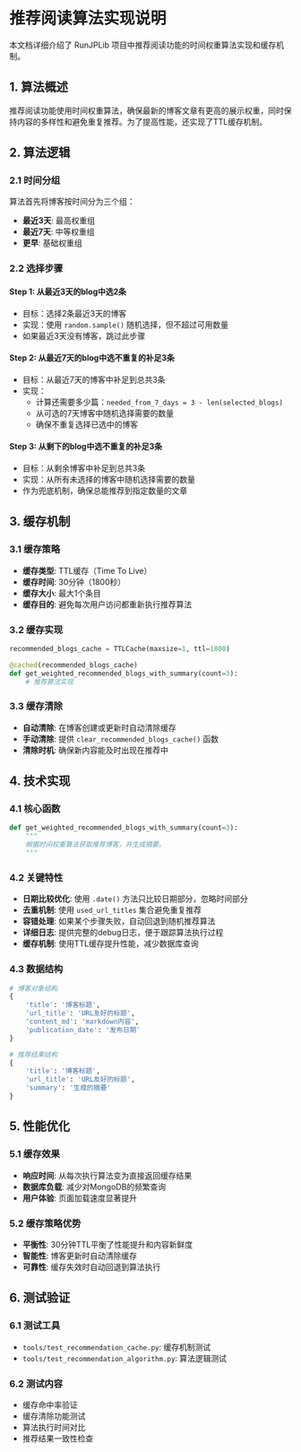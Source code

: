# 推荐阅读算法实现说明

本文档详细介绍了 RunJPLib 项目中推荐阅读功能的时间权重算法实现和缓存机制。

## 1. 算法概述

推荐阅读功能使用时间权重算法，确保最新的博客文章有更高的展示权重，同时保持内容的多样性和避免重复推荐。为了提高性能，还实现了TTL缓存机制。

## 2. 算法逻辑

### 2.1 时间分组
算法首先将博客按时间分为三个组：
- **最近3天**: 最高权重组
- **最近7天**: 中等权重组  
- **更早**: 基础权重组

### 2.2 选择步骤

#### Step 1: 从最近3天的blog中选2条
- 目标：选择2条最近3天的博客
- 实现：使用 `random.sample()` 随机选择，但不超过可用数量
- 如果最近3天没有博客，跳过此步骤

#### Step 2: 从最近7天的blog中选不重复的补足3条
- 目标：从最近7天的博客中补足到总共3条
- 实现：
  - 计算还需要多少篇：`needed_from_7_days = 3 - len(selected_blogs)`
  - 从可选的7天博客中随机选择需要的数量
  - 确保不重复选择已选中的博客

#### Step 3: 从剩下的blog中选不重复的补足3条
- 目标：从剩余博客中补足到总共3条
- 实现：从所有未选择的博客中随机选择需要的数量
- 作为兜底机制，确保总能推荐到指定数量的文章

## 3. 缓存机制

### 3.1 缓存策略
- **缓存类型**: TTL缓存（Time To Live）
- **缓存时间**: 30分钟（1800秒）
- **缓存大小**: 最大1个条目
- **缓存目的**: 避免每次用户访问都重新执行推荐算法

### 3.2 缓存实现
```python
recommended_blogs_cache = TTLCache(maxsize=1, ttl=1800)

@cached(recommended_blogs_cache)
def get_weighted_recommended_blogs_with_summary(count=3):
    # 推荐算法实现
```

### 3.3 缓存清除
- **自动清除**: 在博客创建或更新时自动清除缓存
- **手动清除**: 提供 `clear_recommended_blogs_cache()` 函数
- **清除时机**: 确保新内容能及时出现在推荐中

## 4. 技术实现

### 4.1 核心函数
```python
def get_weighted_recommended_blogs_with_summary(count=3):
    """
    根据时间权重算法获取推荐博客，并生成摘要。
    """
```

### 4.2 关键特性
- **日期比较优化**: 使用 `.date()` 方法只比较日期部分，忽略时间部分
- **去重机制**: 使用 `used_url_titles` 集合避免重复推荐
- **容错处理**: 如果某个步骤失败，自动回退到随机推荐算法
- **详细日志**: 提供完整的debug日志，便于跟踪算法执行过程
- **缓存机制**: 使用TTL缓存提升性能，减少数据库查询

### 4.3 数据结构
```python
# 博客对象结构
{
    'title': '博客标题',
    'url_title': 'URL友好的标题',
    'content_md': 'markdown内容',
    'publication_date': '发布日期'
}

# 推荐结果结构
{
    'title': '博客标题',
    'url_title': 'URL友好的标题', 
    'summary': '生成的摘要'
}
```

## 5. 性能优化

### 5.1 缓存效果
- **响应时间**: 从每次执行算法变为直接返回缓存结果
- **数据库负载**: 减少对MongoDB的频繁查询
- **用户体验**: 页面加载速度显著提升

### 5.2 缓存策略优势
- **平衡性**: 30分钟TTL平衡了性能提升和内容新鲜度
- **智能性**: 博客更新时自动清除缓存
- **可靠性**: 缓存失效时自动回退到算法执行

## 6. 测试验证

### 6.1 测试工具
- `tools/test_recommendation_cache.py`: 缓存机制测试
- `tools/test_recommendation_algorithm.py`: 算法逻辑测试

### 6.2 测试内容
- 缓存命中率验证
- 缓存清除功能测试
- 算法执行时间对比
- 推荐结果一致性检查
